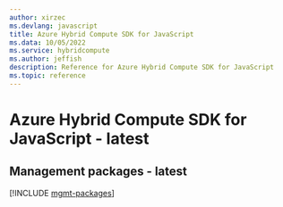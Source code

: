 ```yaml
---
author: xirzec
ms.devlang: javascript
title: Azure Hybrid Compute SDK for JavaScript
ms.data: 10/05/2022
ms.service: hybridcompute
ms.author: jeffish
description: Reference for Azure Hybrid Compute SDK for JavaScript
ms.topic: reference
---
```

# Azure Hybrid Compute SDK for JavaScript - latest

## Management packages - latest
[!INCLUDE [mgmt-packages](hybrid-compute-mgmt-index.md)]